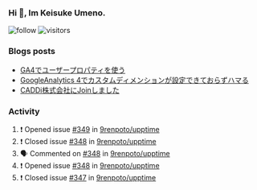 ### Hi 👋, Im Keisuke Umeno.

<!--
**9renpoto/9renpoto** is a ✨ _special_ ✨ repository because its `README.md` (this file) appears on your GitHub profile.

Here are some ideas to get you started:

- 🔭 I’m currently working on ...
- 🌱 I’m currently learning ...
- 👯 I’m looking to collaborate on ...
- 🤔 I’m looking for help with ...
- 💬 Ask me about ...
- 📫 How to reach me: ...
- 😄 Pronouns: ...
- ⚡ Fun fact: ...
-->

![follow](https://img.shields.io/github/followers/9renpoto?label=Follow&style=social)
![visitors](https://komarev.com/ghpvc/?username=9renpoto&label=Profile%20views&color=0e75b6&style=flat)

### Blogs posts

<!-- BLOG-POST-LIST:START -->
- [GA4でユーザープロパティを使う](https://9renpoto.dev/2021/02/21/google-analytics-4-user-properties/)
- [GoogleAnalytics 4でカスタムディメンションが設定できておらずハマる](https://9renpoto.dev/2021/02/13/google-analytics-4/)
- [CADDi株式会社にJoinしました](https://9renpoto.dev/2020/12/05/join/)
<!-- BLOG-POST-LIST:END -->

### Activity

<!--START_SECTION:activity-->
1. ❗️ Opened issue [#349](https://github.com/9renpoto/upptime/issues/349) in [9renpoto/upptime](https://github.com/9renpoto/upptime)
2. ❗️ Closed issue [#348](https://github.com/9renpoto/upptime/issues/348) in [9renpoto/upptime](https://github.com/9renpoto/upptime)
3. 🗣 Commented on [#348](https://github.com/9renpoto/upptime/issues/348) in [9renpoto/upptime](https://github.com/9renpoto/upptime)
4. ❗️ Opened issue [#348](https://github.com/9renpoto/upptime/issues/348) in [9renpoto/upptime](https://github.com/9renpoto/upptime)
5. ❗️ Closed issue [#347](https://github.com/9renpoto/upptime/issues/347) in [9renpoto/upptime](https://github.com/9renpoto/upptime)
<!--END_SECTION:activity-->

<!--START_SECTION:waka-->
<!--END_SECTION:waka-->
